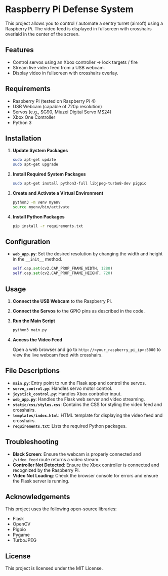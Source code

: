 # Raspberry Pi Defense System
This project allows you to control / automate a sentry turret (airsoft) using a Raspberry Pi. The video feed is displayed in fullscreen with crosshairs overlaid in the center of the screen.

## Features
- Control servos using an Xbox controller -> lock targets / fire
- Stream live video feed from a USB webcam.
- Display video in fullscreen with crosshairs overlay.

## Requirements
- Raspberry Pi (tested on Raspberry Pi 4)
- USB Webcam (capable of 720p resolution)
- Servos (e.g., SG90, Miuzei Digital Servo MS24)
- Xbox One Controller
- Python 3

## Installation

1. **Update System Packages**

    ```bash
    sudo apt-get update
    sudo apt-get upgrade
    ```

2. **Install Required System Packages**

    ```bash
    sudo apt-get install python3-full libjpeg-turbo8-dev pigpio
    ```

3. **Create and Activate a Virtual Environment**

    ```bash
    python3 -m venv myenv
    source myenv/bin/activate
    ```

4. **Install Python Packages**

    ```bash
    pip install -r requirements.txt
    ```


## Configuration

- **`web_app.py`**: Set the desired resolution by changing the width and height in the `__init__` method.

    ```python
    self.cap.set(cv2.CAP_PROP_FRAME_WIDTH, 1280)
    self.cap.set(cv2.CAP_PROP_FRAME_HEIGHT, 720)
    ```

## Usage

1. **Connect the USB Webcam** to the Raspberry Pi.

2. **Connect the Servos** to the GPIO pins as described in the code.

3. **Run the Main Script**

    ```bash
    python3 main.py
    ```

4. **Access the Video Feed**

    Open a web browser and go to `http://<your_raspberry_pi_ip>:5000` to view the live webcam feed with crosshairs.

## File Descriptions

- **`main.py`**: Entry point to run the Flask app and control the servos.
- **`servo_control.py`**: Handles servo motor control.
- **`joystick_control.py`**: Handles Xbox controller input.
- **`web_app.py`**: Handles the Flask web server and video streaming.
- **`static/css/styles.css`**: Contains the CSS for styling the video feed and crosshairs.
- **`templates/index.html`**: HTML template for displaying the video feed and crosshairs.
- **`requirements.txt`**: Lists the required Python packages.

## Troubleshooting

- **Black Screen**: Ensure the webcam is properly connected and `/video_feed` route returns a video stream.
- **Controller Not Detected**: Ensure the Xbox controller is connected and recognized by the Raspberry Pi.
- **Video Not Loading**: Check the browser console for errors and ensure the Flask server is running.

## Acknowledgements

This project uses the following open-source libraries:
- Flask
- OpenCV
- Pigpio
- Pygame
- TurboJPEG

## License

This project is licensed under the MIT License.


